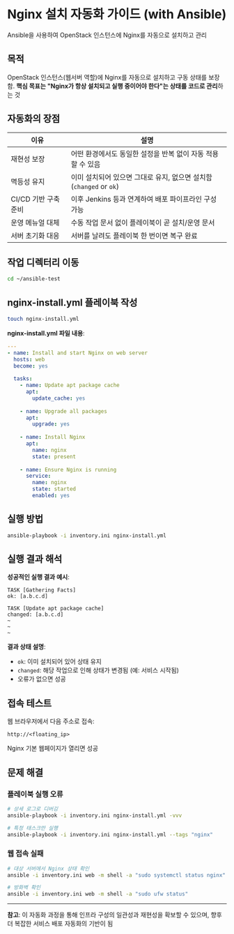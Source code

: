 # Nginx 설치 자동화 가이드 (with Ansible)

Ansible을 사용하여 OpenStack 인스턴스에 Nginx를 자동으로 설치하고 관리

## 목적

OpenStack 인스턴스(웹서버 역할)에 Nginx를 자동으로 설치하고 구동 상태를 보장함. **핵심 목표는 "Nginx가 항상 설치되고 실행 중이어야 한다"는 상태를 코드로 관리**하는 것

## 자동화의 장점

| 이유 | 설명 |
|------|------|
| 재현성 보장 | 어떤 환경에서도 동일한 설정을 반복 없이 자동 적용할 수 있음 |
| 멱등성 유지 | 이미 설치되어 있으면 그대로 유지, 없으면 설치함 (`changed` or `ok`) |
| CI/CD 기반 구축 준비 | 이후 Jenkins 등과 연계하여 배포 파이프라인 구성 가능 |
| 운영 메뉴얼 대체 | 수동 작업 문서 없이 플레이북이 곧 설치/운영 문서 |
| 서버 초기화 대응 | 서버를 날려도 플레이북 한 번이면 복구 완료 |

## 작업 디렉터리 이동

```bash
cd ~/ansible-test
```

## nginx-install.yml 플레이북 작성

```bash
touch nginx-install.yml
```

**nginx-install.yml 파일 내용**:

```yaml
---
- name: Install and start Nginx on web server
  hosts: web
  become: yes
  
  tasks:
    - name: Update apt package cache
      apt:
        update_cache: yes
        
    - name: Upgrade all packages
      apt:
        upgrade: yes
        
    - name: Install Nginx
      apt:
        name: nginx
        state: present
        
    - name: Ensure Nginx is running
      service:
        name: nginx
        state: started
        enabled: yes
```

## 실행 방법

```bash
ansible-playbook -i inventory.ini nginx-install.yml
```

## 실행 결과 해석

**성공적인 실행 결과 예시**:

```
TASK [Gathering Facts] 
ok: [a.b.c.d]

TASK [Update apt package cache]
changed: [a.b.c.d]
~
~
~
```

**결과 상태 설명**:
- `ok`: 이미 설치되어 있어 상태 유지
- `changed`: 해당 작업으로 인해 상태가 변경됨 (예: 서비스 시작됨)
- 오류가 없으면 성공

## 접속 테스트

웹 브라우저에서 다음 주소로 접속:

```
http://<floating_ip>
```

Nginx 기본 웹페이지가 열리면 성공

## 문제 해결

### 플레이북 실행 오류

```bash
# 상세 로그로 디버깅
ansible-playbook -i inventory.ini nginx-install.yml -vvv

# 특정 태스크만 실행
ansible-playbook -i inventory.ini nginx-install.yml --tags "nginx"
```

### 웹 접속 실패

```bash
# 대상 서버에서 Nginx 상태 확인
ansible -i inventory.ini web -m shell -a "sudo systemctl status nginx"

# 방화벽 확인
ansible -i inventory.ini web -m shell -a "sudo ufw status"
```

---

**참고**: 이 자동화 과정을 통해 인프라 구성의 일관성과 재현성을 확보할 수 있으며, 향후 더 복잡한 서비스 배포 자동화의 기반이 됨
